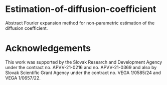 # Estimation-of-diffusion-coefficient
Abstract Fourier expansion method for non-parametric estimation of the diffusion coefficient. 


Acknowledgements
================

This work was supported by the Slovak Research and Development Agency under the contract no. APVV-21-0216 and no. APVV-21-0369 and also by Slovak Scientific Grant Agency under the contract no. VEGA
1/0585/24 and VEGA 1/0657/22. 
